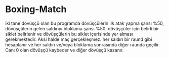 # Boxing-Match
iki tane dövüşçü olan bu programda dövüşçülerin ilk atak yapma şansı %50, dövüşçülerin gelen saldırıyı bloklama şansı %50. 
dövüşçüler için belirli bir siklet belirlenir ve dövüşçülerin bu siklet içerisinde yer alması gerekmektedir. Aksi halde maç gerçekleşmez.
her saldırı bir raund gibi hesaplanır ve her saldırı ve/veya bloklama sonrasında diğer raunda geçilir. 
Canı 0 olan dövüşçü kaybeder ve diğer dövüşçü kazanır.
